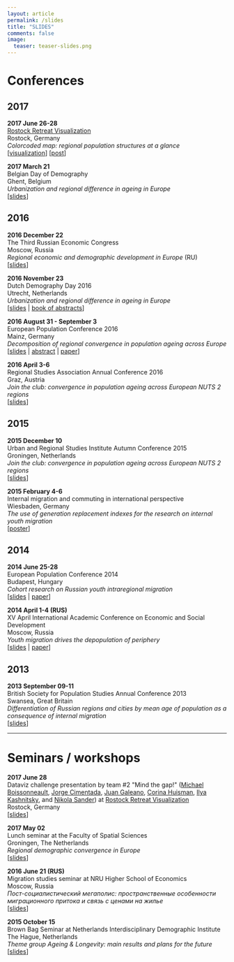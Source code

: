 ```yaml
---
layout: article
permalink: /slides
title: "SLIDES"
comments: false
image:
  teaser: teaser-slides.png
---
```


# Conferences

## 2017
**2017 June 26-28**  
[Rostock Retreat Visualization](https://twitter.com/RostockRetreat)  
Rostock, Germany  
*Colorcoded map: regional population structures at a glance*  
[[visualization](/doc/slides/1706-mind-the-gap.pdf)] 
[[post](https://ikashnitsky.github.io/2017/colorcoded-map/)]

**2017 March 21**  
Belgian Day of Demography  
Ghent, Belgium  
*Urbanization and regional difference in ageing in Europe*  
[[slides](/doc/slides/1703-vvd-ik.html)]
  

## 2016
**2016 December 22**  
The Third Russian Economic Congress  
Moscow, Russia  
*Regional economic and demographic development in Europe* (RU)  
[[slides](/doc/slides/1612-rec-ik.html)]

**2016 November 23**  
Dutch Demography Day 2016  
Utrecht, Netherlands  
*Urbanization and regional difference in ageing in Europe*  
[[slides](/doc/slides/1611-ddd-ik.pdf) | 
[book of abstracts](/doc/slides/1611-ddd-book.pdf)]  

**2016 August 31 - September 3**  
European Population Conference 2016  
Mainz, Germany  
*Decomposition of regional convergence in population ageing across Europe*  
[[slides](/doc/slides/1609-epc-ik.pdf) | 
[abstract](http://epc2016.princeton.edu/abstracts/161065) | 
[paper](/doc/pubs/1609-epc-ik.pdf)]  

**2016 April 3-6**  
Regional Studies Association Annual Conference 2016  
Graz, Austria  
*Join the club: convergence in population ageing across European NUTS 2 regions*  
[[slides](/doc/slides/1604-rsa-ik.pdf)]  


## 2015

**2015 December 10**  
Urban and Regional Studies Institute Autumn Conference 2015  
Groningen, Netherlands  
*Join the club: convergence in population ageing across European NUTS 2 regions*  
[[slides](/doc/slides/1512-ursi-ik.pdf)]  

**2015 February 4-6**  
Internal migration and commuting in international perspective  
Wiesbaden, Germany  
*The use of generation replacement indexes for the research on internal youth migration*  
[[poster](/doc/slides/1502-wiesbaden-poster-ik.pdf)]  


## 2014

**2014 June 25-28**  
European Population Conference 2014  
Budapest, Hungary  
*Cohort research on Russian youth intraregional migration*  
[[slides](/doc/slides/1406-epc-ik.pdf) | 
[paper](/doc/pubs/1406-epc-ik.pdf)]  

**2014 April 1-4 (RUS)**  
XV April International Academic Conference on Economic and Social Development  
Moscow, Russia  
*Youth migration drives the depopulation of periphery*  
[[slides](/doc/slides/1404-hse-ik.pdf) | 
[paper](/doc/pubs/1501-hse-april-ik.pdf)]  


## 2013

**2013 September 09-11**  
British Society for Population Studies Annual Conference 2013  
Swansea, Great Britain  
*Differentiation of Russian regions and cities by mean age of population as a consequence of internal migration*  
[[slides](/doc/slides/1309-bsps-ik.pdf)]  



***

# Seminars / workshops

**2017 June 28**  
Dataviz challenge presentation by team #2 "Mind the gap!" ([Michael Boissonneault](https://twitter.com/michaelboiss), [Jorge Cimentada](https://twitter.com/cimentadaj), [Juan Galeano](https://twitter.com/GEDEM_CED), [Corina Huisman](https://twitter.com/CorinaHuisman), [Ilya Kashnitsky](https://twitter.com/ikashnitsky), and [Nikola Sander](https://twitter.com/nikolasander)) at [Rostock Retreat Visualization](https://twitter.com/RostockRetreat)  
Rostock, Germany  
[[slides](/doc/slides/1706-mind-the-gap.pdf)]  

**2017 May 02**  
Lunch seminar at the Faculty of Spatial Sciences  
Groningen, The Netherlands  
*Regional demographic convergence in Europe*   
[[slides](doc/slides/1705-rug-ik.html)]  

**2016 June 21 (RUS)**  
Migration studies seminar at NRU Higher School of Economics  
Moscow, Russia  
*Пост-социалистический мегаполис: пространственные особенности миграционного притока и связь с ценами на жилье*  
[[slides](doc/slides/1606-s-hse-migr-ik.pdf)]  

**2015 October 15**  
Brown Bag Seminar at Netherlands Interdisciplinary Demographic Institute  
The Hague, Netherlands  
*Theme group Ageing & Longevity: main results and plans for the future*  
[[slides](doc/slides/1510-s-nidi-ik.pdf)]  


